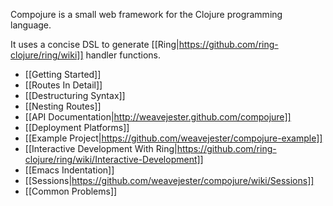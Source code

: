 Compojure is a small web framework for the Clojure programming language.

It uses a concise DSL to generate [[Ring|https://github.com/ring-clojure/ring/wiki]] handler functions.

* [[Getting Started]]
* [[Routes In Detail]]
* [[Destructuring Syntax]]
* [[Nesting Routes]]
* [[API Documentation|http://weavejester.github.com/compojure]]
* [[Deployment Platforms]]
* [[Example Project|https://github.com/weavejester/compojure-example]]
* [[Interactive Development With Ring|https://github.com/ring-clojure/ring/wiki/Interactive-Development]]
* [[Emacs Indentation]]
* [[Sessions|https://github.com/weavejester/compojure/wiki/Sessions]]
* [[Common Problems]]